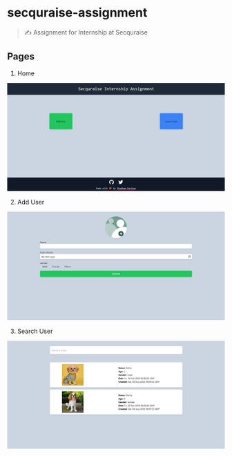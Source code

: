 # secquraise-assignment

> ✍️ Assignment for Internship at Secquraise

## Pages

1. Home

![](/public/images/home.png)

2. Add User

![](/public/images/create.png)

3. Search User

![](/public/images/search.png)
